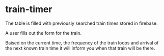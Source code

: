 # train-timer

The table is filled with previously searched train times stored in firebase.

A user fills out the form for the train.

Baised on the current time, the frequency of the train loops and arrival of the next known train time it will inform you
when that train will be there. 
